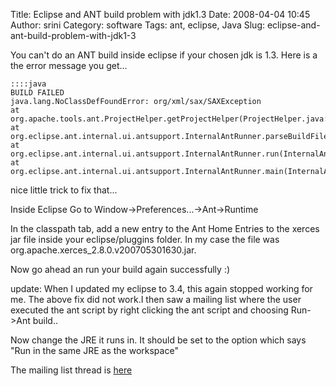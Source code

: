 Title: Eclipse and ANT build problem with jdk1.3
Date: 2008-04-04 10:45
Author: srini
Category: software
Tags: ant, eclipse, Java
Slug: eclipse-and-ant-build-problem-with-jdk1-3

You can't do an ANT build inside eclipse if your chosen jdk is 1.3. Here
is a the error message you get...

    ::::java
    BUILD FAILED
    java.lang.NoClassDefFoundError: org/xml/sax/SAXException
    at org.apache.tools.ant.ProjectHelper.getProjectHelper(ProjectHelper.java:228)
    at org.eclipse.ant.internal.ui.antsupport.InternalAntRunner.parseBuildFile(InternalAntRunner.java:189)
    at org.eclipse.ant.internal.ui.antsupport.InternalAntRunner.run(InternalAntRunner.java:400)
    at org.eclipse.ant.internal.ui.antsupport.InternalAntRunner.main(InternalAntRunner.java:137)


nice little trick to fix that...  

Inside Eclipse Go to Window->Preferences...->Ant->Runtime

In the classpath tab, add a new entry to the Ant Home Entries to the
xerces jar file inside your eclipse/pluggins folder. In my case the file
was org.apache.xerces_2.8.0.v200705301630.jar.

Now go ahead an run your build again successfully :)

update: When I updated my eclipse to 3.4, this again stopped working for
me. The above fix did not work.I then saw a mailing list where the user
executed the ant script by right clicking the ant script and choosing
Run-\>Ant build..

Now change the JRE it runs in. It should be set to the option which says
"Run in the same JRE as the workspace"

The mailing list thread is
[here](http://dev.eclipse.org/newslists/news.eclipse.tools.jdt/msg09555.html)  
